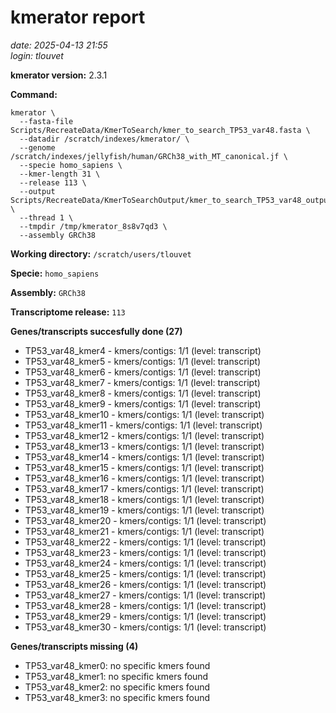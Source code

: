 # kmerator report
*date: 2025-04-13 21:55*  
*login: tlouvet*

**kmerator version:** 2.3.1

**Command:**

```
kmerator \
  --fasta-file Scripts/RecreateData/KmerToSearch/kmer_to_search_TP53_var48.fasta \
  --datadir /scratch/indexes/kmerator/ \
  --genome /scratch/indexes/jellyfish/human/GRCh38_with_MT_canonical.jf \
  --specie homo_sapiens \
  --kmer-length 31 \
  --release 113 \
  --output Scripts/RecreateData/KmerToSearchOutput/kmer_to_search_TP53_var48_output \
  --thread 1 \
  --tmpdir /tmp/kmerator_8s8v7qd3 \
  --assembly GRCh38
```

**Working directory:** `/scratch/users/tlouvet`

**Specie:** `homo_sapiens`

**Assembly:** `GRCh38`

**Transcriptome release:** `113`

**Genes/transcripts succesfully done (27)**

- TP53_var48_kmer4 - kmers/contigs: 1/1 (level: transcript)
- TP53_var48_kmer5 - kmers/contigs: 1/1 (level: transcript)
- TP53_var48_kmer6 - kmers/contigs: 1/1 (level: transcript)
- TP53_var48_kmer7 - kmers/contigs: 1/1 (level: transcript)
- TP53_var48_kmer8 - kmers/contigs: 1/1 (level: transcript)
- TP53_var48_kmer9 - kmers/contigs: 1/1 (level: transcript)
- TP53_var48_kmer10 - kmers/contigs: 1/1 (level: transcript)
- TP53_var48_kmer11 - kmers/contigs: 1/1 (level: transcript)
- TP53_var48_kmer12 - kmers/contigs: 1/1 (level: transcript)
- TP53_var48_kmer13 - kmers/contigs: 1/1 (level: transcript)
- TP53_var48_kmer14 - kmers/contigs: 1/1 (level: transcript)
- TP53_var48_kmer15 - kmers/contigs: 1/1 (level: transcript)
- TP53_var48_kmer16 - kmers/contigs: 1/1 (level: transcript)
- TP53_var48_kmer17 - kmers/contigs: 1/1 (level: transcript)
- TP53_var48_kmer18 - kmers/contigs: 1/1 (level: transcript)
- TP53_var48_kmer19 - kmers/contigs: 1/1 (level: transcript)
- TP53_var48_kmer20 - kmers/contigs: 1/1 (level: transcript)
- TP53_var48_kmer21 - kmers/contigs: 1/1 (level: transcript)
- TP53_var48_kmer22 - kmers/contigs: 1/1 (level: transcript)
- TP53_var48_kmer23 - kmers/contigs: 1/1 (level: transcript)
- TP53_var48_kmer24 - kmers/contigs: 1/1 (level: transcript)
- TP53_var48_kmer25 - kmers/contigs: 1/1 (level: transcript)
- TP53_var48_kmer26 - kmers/contigs: 1/1 (level: transcript)
- TP53_var48_kmer27 - kmers/contigs: 1/1 (level: transcript)
- TP53_var48_kmer28 - kmers/contigs: 1/1 (level: transcript)
- TP53_var48_kmer29 - kmers/contigs: 1/1 (level: transcript)
- TP53_var48_kmer30 - kmers/contigs: 1/1 (level: transcript)


**Genes/transcripts missing (4)**

- TP53_var48_kmer0: no specific kmers found
- TP53_var48_kmer1: no specific kmers found
- TP53_var48_kmer2: no specific kmers found
- TP53_var48_kmer3: no specific kmers found
